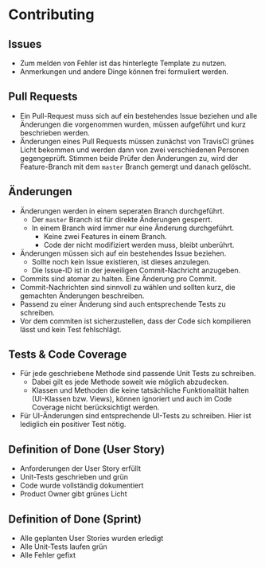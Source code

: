 # Contributing
## Issues
* Zum melden von Fehler ist das hinterlegte Template zu nutzen.
* Anmerkungen und andere Dinge können frei formuliert werden.

## Pull Requests
* Ein Pull-Request muss sich auf ein bestehendes Issue beziehen und alle Änderungen die vorgenommen wurden, müssen aufgeführt und kurz beschrieben werden.
* Änderungen eines Pull Requests müssen zunächst von TravisCI grünes Licht bekommen und werden dann von zwei verschiedenen Personen gegengeprüft. Stimmen beide Prüfer den Änderungen zu, wird der Feature-Branch mit dem `master` Branch gemergt und danach gelöscht.

## Änderungen
* Änderungen werden in einem seperaten Branch durchgeführt.
    * Der `master` Branch ist für direkte Änderungen gesperrt.
    * In einem Branch wird immer nur eine Änderung durchgeführt.
        * Keine zwei Features in einem Branch.
        * Code der nicht modifiziert werden muss, bleibt unberührt.
* Änderungen müssen sich auf ein bestehendes Issue beziehen.
    * Sollte noch kein Issue existieren, ist dieses anzulegen.
    * Die Issue-ID ist in der jeweiligen Commit-Nachricht anzugeben.
* Commits sind atomar zu halten. Eine Änderung pro Commit.
* Commit-Nachrichten sind sinnvoll zu wählen und sollten kurz, die gemachten Änderungen beschreiben.
* Passend zu einer Änderung sind auch entsprechende Tests zu schreiben.
* Vor dem commiten ist sicherzustellen, dass der Code sich kompilieren lässt und kein Test fehlschlägt.

## Tests & Code Coverage
* Für jede geschriebene Methode sind passende Unit Tests zu schreiben.
    * Dabei gilt es jede Methode soweit wie möglich abzudecken.
    * Klassen und Methoden die keine tatsächliche Funktionalität halten (UI-Klassen bzw. Views), können ignoriert und auch im Code Coverage nicht berücksichtigt werden.
* Für UI-Änderungen sind entsprechende UI-Tests zu schreiben. Hier ist lediglich ein positiver Test nötig.

## Definition of Done (User Story)
* Anforderungen der User Story erfüllt
* Unit-Tests geschrieben und grün
* Code wurde vollständig dokumentiert
* Product Owner gibt grünes Licht

## Definition of Done (Sprint)
* Alle geplanten User Stories wurden erledigt
* Alle Unit-Tests laufen grün
* Alle Fehler gefixt
